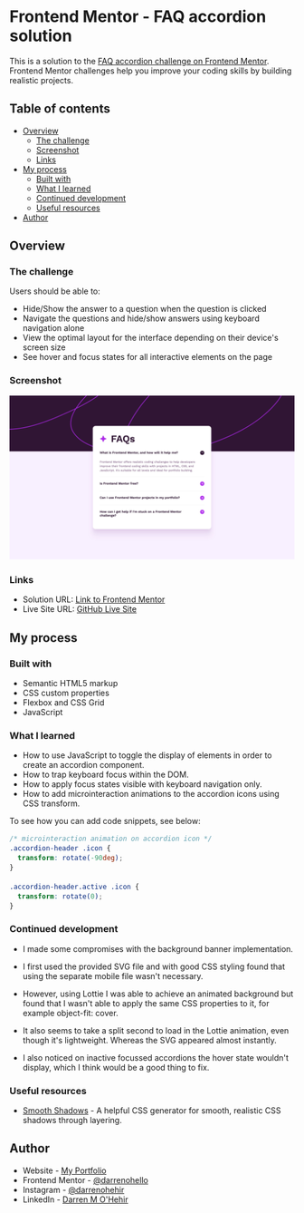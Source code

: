 # Frontend Mentor - FAQ accordion solution

This is a solution to the [FAQ accordion challenge on Frontend Mentor](https://www.frontendmentor.io/challenges/faq-accordion-wyfFdeBwBz). Frontend Mentor challenges help you improve your coding skills by building realistic projects. 

## Table of contents

- [Overview](#overview)
  - [The challenge](#the-challenge)
  - [Screenshot](#screenshot)
  - [Links](#links)
- [My process](#my-process)
  - [Built with](#built-with)
  - [What I learned](#what-i-learned)
  - [Continued development](#continued-development)
  - [Useful resources](#useful-resources)
- [Author](#author)

## Overview

### The challenge

Users should be able to:

- Hide/Show the answer to a question when the question is clicked
- Navigate the questions and hide/show answers using keyboard navigation alone
- View the optimal layout for the interface depending on their device's screen size
- See hover and focus states for all interactive elements on the page

### Screenshot

![Solution Screenshot](faq-accordion-solution-screenshot.jpeg)

### Links

- Solution URL: [Link to Frontend Mentor](https://www.frontendmentor.io/solutions/faq-accordion-with-animations-H19IzuEwY5)
- Live Site URL: [GitHub Live Site](https://darrenohello.github.io/faq-accordion-main/)

## My process

### Built with

- Semantic HTML5 markup
- CSS custom properties
- Flexbox and CSS Grid
- JavaScript

### What I learned

- How to use JavaScript to toggle the display of elements in order to create an accordion component. 
- How to trap keyboard focus within the DOM.
- How to apply focus states visible with keyboard navigation only.
- How to add microinteraction animations to the accordion icons using CSS transform.

To see how you can add code snippets, see below:

```css
/* microinteraction animation on accordion icon */
.accordion-header .icon {
  transform: rotate(-90deg);
}

.accordion-header.active .icon {
  transform: rotate(0);
}
```

### Continued development

- I made some compromises with the background banner implementation.
- I first used the provided SVG file and with good CSS styling found that using the separate mobile file wasn't necessary.
- However, using Lottie I was able to achieve an animated background but found that I wasn't able to apply the same CSS properties to it, for example object-fit: cover.
- It also seems to take a split second to load in the Lottie animation, even though it's lightweight. Whereas the SVG appeared almost instantly.

- I also noticed on inactive focussed accordions the hover state wouldn't display, which I think would be a good thing to fix.

### Useful resources

- [Smooth Shadows](http://smoothshadows.com/) - A helpful CSS generator for smooth, realistic CSS shadows through layering.


## Author

- Website - [My Portfolio](https://darrenohehir.com/)
- Frontend Mentor - [@darrenohello](https://www.frontendmentor.io/profile/darrenohello)
- Instagram - [@darrenohehir](https://www.instagram.com/darrenohehir)
- LinkedIn - [Darren M O'Hehir](https://www.linkedin.com/in/darrenohehir/)
